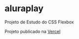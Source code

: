 # aluraplay
Projeto de Estudo do CSS Flexbox

Projeto publicado na [Vercel](https://aluraplay-tan.vercel.app/)